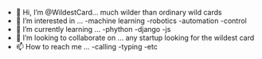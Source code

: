 - 👋 Hi, I’m @WildestCard... much wilder than ordinary wild cards
- 👀 I’m interested in ... -machine learning -robotics -automation -control
- 🌱 I’m currently learning ... -phython -django -js 
- 💞️ I’m looking to collaborate on ... any startup looking for the wildest card
- 📫 How to reach me ... -calling -typing -etc

<!---
WildestCard/WildestCard is a ✨ special ✨ repository because its `README.md` (this file) appears on your GitHub profile.
You can click the Preview link to take a look at your changes.
--->
